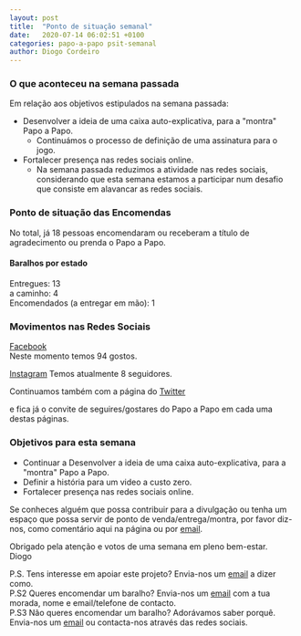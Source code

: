 ```yaml
---
layout: post
title:  "Ponto de situação semanal"
date:   2020-07-14 06:02:51 +0100
categories: papo-a-papo psit-semanal
author: Diogo Cordeiro
---
```


### O que aconteceu na semana passada

Em relação aos objetivos estipulados na semana passada:  

- Desenvolver a ideia de uma caixa auto-explicativa, para a "montra" Papo a Papo.
  - Continuámos o processo de definição de uma assinatura para o jogo.
- Fortalecer presença nas redes sociais online.
  - Na semana passada reduzimos a atividade nas redes sociais, considerando que esta semana estamos a participar num desafio que consiste em alavancar as redes sociais.

### Ponto de situação das Encomendas

No total, já 18 pessoas encomendaram ou receberam a título de agradecimento ou prenda o Papo a Papo.

#### Baralhos por estado

Entregues: 13  
a caminho: 4  
Encomendados (a entregar em mão): 1


### Movimentos nas Redes Sociais

[Facebook][papo-a-papo-fb]  
Neste momento temos 94 gostos.  

[Instagram][papo-a-papo-insta]
Temos atualmente 8 seguidores.


Continuamos também com a página do [Twitter][papo-a-papo-twt]  

e fica já o convite de seguires/gostares do Papo a Papo em cada uma destas páginas.


### Objetivos para esta semana  

- Continuar a Desenvolver a ideia de uma caixa auto-explicativa, para a "montra" Papo a Papo.
- Definir a história para um video a custo zero.
- Fortalecer presença nas redes sociais online.


Se conheces alguém que possa contribuir para a divulgação ou tenha um espaço que possa servir de ponto de venda/entrega/montra, por favor diz-nos, como comentário aqui na página ou por [email][papo-a-papo-email].


Obrigado pela atenção e votos de uma semana em pleno bem-estar.  
Diogo
  
P.S. Tens interesse em apoiar este projeto? Envia-nos um [email][papo-a-papo-email] a dizer como.  
P.S2 Queres encomendar um baralho? Envia-nos um [email][papo-a-papo-email] com a tua morada, nome e email/telefone de contacto.  
P.S3 Não queres encomendar um baralho? Adorávamos saber porquê. Envia-nos um [email][papo-a-papo-email] ou contacta-nos através das redes sociais.

[proposito-principios]: /papo-a-papo/lancamento/2020/06/07/Proposito-Principios-Caracteristicas-e-Forma-de-Jogar.html
[historia-e-agradecimentos]: /papo-a-papo/lancamento/2020/05/24/Historia-e-Agradecimentos.html
[papo-a-papo-jogo]: /game/jogo.html
[papo-a-papo-site]: https://www.papoapapo.com
[papo-a-papo-fb]: https://facebook.com/papoapapo2020
[papo-a-papo-insta]: https://instagram.com/papoapapo2020
[papo-a-papo-twt]: https://twitter.com/papoapapo
[papo-a-papo-email]:mailto:papoapapo2020@gmail.com
[email-joana]:mailto:jmatiasribeiro@gmail.com

